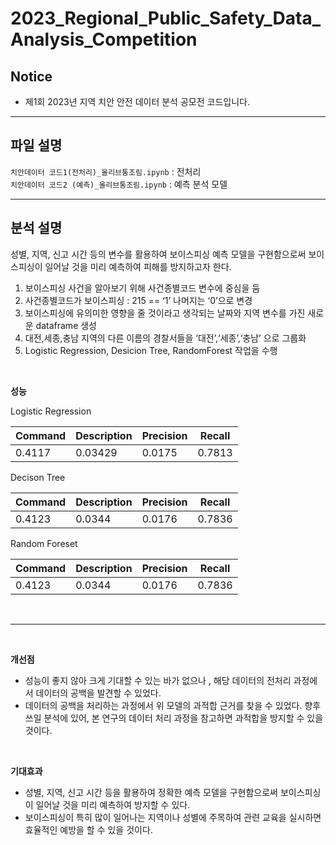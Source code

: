 # 2023_Regional_Public_Safety_Data_Analysis_Competition

## Notice
- 제1회 2023년 지역 치안 안전 데이터 분석 공모전 코드입니다.
  
--------------------------------------------------------------------------------------
## 파일 설명

```치안데이터 코드1(전처리)_올리브통조림.ipynb``` : 전처리 <br/>
```치안데이터 코드2 (예측)_올리브통조림.ipynb``` : 예측 분석 모델 <br/>

--------------------------------------------------------------------------------------

## 분석 설명

성별, 지역, 신고 시간 등의 변수를 활용하여 보이스피싱 예측 모델을 구현함으로써 보이스피싱이 일어날 것을 미리 예측하여 피해를 방지하고자 한다.

1. 보이스피싱 사건을 알아보기 위해 사건종별코드 변수에 중심을 둠
2. 사건종별코드가 보이스피싱 : 215 == ‘1’ 나머지는 ‘0’으로 변경
3. 보이스피싱에 유의미한 영향을 줄 것이라고 생각되는 날짜와 지역 변수를 가진 새로운 dataframe 생성
4. 대전,세종,충남 지역의 다른 이름의 경찰서들을 ‘대전’,‘세종’,‘충남’ 으로 그룹화
5. Logistic Regression, Desicion Tree, RandomForest 작업을 수행

<br/>

**성능**

Logistic Regression

| Command    | Description   | Precision| Recall  |
| ---------- | ------------- | -------  | ------- |
| 0.4117     |  0.03429      |  0.0175  |  0.7813 |


Decison Tree

| Command    | Description   | Precision| Recall  |
| ---------- | ------------- | -------  | ------- |
| 0.4123     |  0.0344       |  0.0176  |  0.7836 |
  
Random Foreset

| Command    | Description   | Precision| Recall  |
| ---------- | ------------- | -------  | ------- |
| 0.4123     |  0.0344       |  0.0176  |  0.7836 |

<br/>

--------------------------------------------------------------------------------------

<br/>

**개선점** <br/>
- 성능이 좋지 않아 크게 기대할 수 있는 바가 없으나 , 해당 데이터의 전처리 과정에서 데이터의 공백을 발견할 수 있었다. <br/>
- 데이터의 공백을 처리하는 과정에서 위 모델의 과적합 근거를 찾을 수 있었다. 향후 쓰일 분석에 있어, 본 연구의 데이터 처리 과정을 참고하면 과적합을 방지할 수 있을 것이다.

<br/>

**기대효과** <br/>
- 성별, 지역, 신고 시간 등을 활용하여 정확한 예측 모델을 구현함으로써 보이스피싱이 일어날 것을 미리 예측하여 방지할 수 있다. <br/>
- 보이스피싱이 특히 많이 일어나는 지역이나 성별에 주목하여 관련 교육을 실시하면 효율적인 예방을 할 수 있을 것이다.


